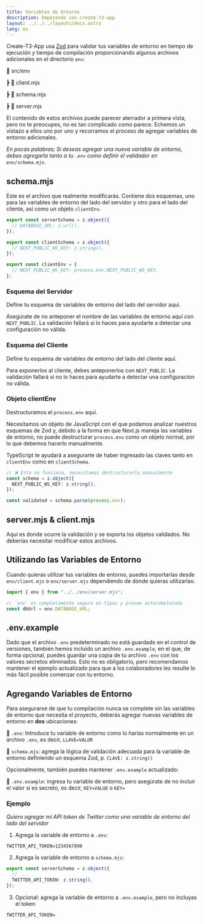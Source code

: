 ```yaml
---
title: Variables de Entorno
description: Empezando con create-t3-app
layout: ../../../layouts/docs.astro
lang: es
---
```


Create-T3-App usa [Zod](https://github.com/colinhacks/zod) para validar tus variables de entorno en tiempo de ejecución _y_ tiempo de compilación proporcionando algunos archivos adicionales en el directorio `env`:

📁 src/env

┣ 📄 client.mjs

┣ 📄 schema.mjs

┣ 📄 server.mjs

El contenido de estos archivos puede parecer aterrador a primera vista, pero no te preocupes, no es tan complicado como parece. Echemos un vistazo a ellos uno por uno y recorramos el proceso de agregar variables de entorno adicionales.

_En pocas palabras; Si deseas agregar una nueva variable de entorno, debes agregarla tanto a tu `.env` como definir el validador en `env/schema.mjs`._

## schema.mjs

Este es el archivo que realmente modificarás. Contiene dos esquemas, uno para las variables de entorno del lado del servidor y otro para el lado del cliente, así como un objeto `clientEnv`.

```ts:env/schema.mjs
export const serverSchema = z.object({
  // DATABASE_URL: z.url(),
});

export const clientSchema = z.object({
  // NEXT_PUBLIC_WS_KEY: z.string(),
});

export const clientEnv = {
  // NEXT_PUBLIC_WS_KEY: process.env.NEXT_PUBLIC_WS_KEY,
};
```

### Esquema del Servidor

Define tu esquema de variables de entorno del lado del servidor aquí.

Asegúrate de no anteponer el nombre de las variables de entorno aquí con `NEXT_PUBLIC`. La validación fallará si lo haces para ayudarte a detectar una configuración no válida.

### Esquema del Cliente

Define tu esquema de variables de entorno del lado del cliente aquí.

Para exponerlos al cliente, debes anteponerlos con `NEXT_PUBLIC`. La validación fallará si no lo haces para ayudarte a detectar una configuración no válida.

### Objeto clientEnv

Destructuramos el `process.env` aquí.

Necesitamos un objeto de JavaScript con el que podamos analizar nuestros esquemas de Zod y, debido a la forma en que Next.js maneja las variables de entorno, no puede destructurar `process.env` como un objeto normal, por lo que debemos hacerlo manualmente.

TypeScript te ayudará a asegurarte de haber ingresado las claves tanto en `clientEnv` como en `clientSchema`.

```ts
// ❌ Esto no funciona, necesitamos destructurarlo manualmente
const schema = z.object({
  NEXT_PUBLIC_WS_KEY: z.string(),
});

const validated = schema.parse(process.env);
```

## server.mjs & client.mjs

Aquí es donde ocurre la validación y se exporta los objetos validados. No deberías necesitar modificar estos archivos.

## Utilizando las Variables de Entorno

Cuando quieras utilizar tus variables de entorno, puedes importarlas desde `env/client.mjs` o `env/server.mjs` dependiendo de dónde quieras utilizarlas:

```ts:pages/api/hello.ts
import { env } from "../../env/server.mjs";

// `env` es completamente seguro en tipos y provee autocompletado
const dbUrl = env.DATABASE_URL;
```

## .env.example

Dado que el archivo `.env` predeterminado no está guardado en el control de versiones, también hemos incluido un archivo `.env.example`, en el que, de forma opcional, puedes guardar una copia de tu archivo `.env` con los valores secretos eliminados. Esto no es obligatorio, pero recomendamos mantener el ejemplo actualizado para que a los colaboradores les resulte lo más fácil posible comenzar con tu entorno.

## Agregando Variables de Entorno

Para asegurarse de que tu compilación nunca se complete sin las variables de entorno que necesita el proyecto, deberás agregar nuevas variables de entorno en **dos** ubicaciones:

📄 `.env`: Introduce tu variable de entorno como lo harías normalmente en un archivo `.env`, es decir, `LLAVE=VALOR`

📄 `schema.mjs`: agrega la lógica de validación adecuada para la variable de entorno definiendo un esquema Zod, p. `CLAVE: z.string()`

Opcionalmente, también puedes mantener `.env.example` actualizado:

📄 `.env.example`: ingresa tu variable de entorno, pero asegúrate de no incluir el valor si es secreto, es decir, `KEY=VALUE` o `KEY=`

### Ejemplo

_Quiero agregar mi API token de Twitter como una variable de entorno del lado del servidor_

1. Agrega la variable de entorno a `.env`:

```
TWITTER_API_TOKEN=1234567890
```

2. Agrega la variable de entorno a `schema.mjs`:

```ts
export const serverSchema = z.object({
  // ...
  TWITTER_API_TOKEN: z.string(),
});
```

3. Opcional: agrega la variable de entorno a `.env.example`, pero no incluyas el token

```
TWITTER_API_TOKEN=
```
